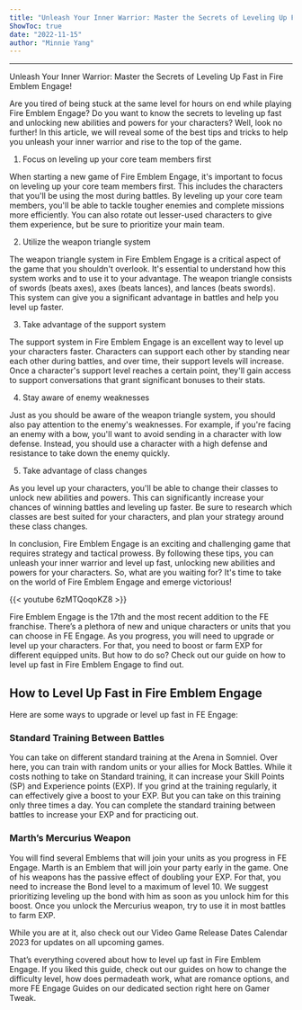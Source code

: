 ```yaml
---
title: "Unleash Your Inner Warrior: Master the Secrets of Leveling Up Fast in Fire Emblem Engage!"
ShowToc: true 
date: "2022-11-15"
author: "Minnie Yang"
---
```

*****
Unleash Your Inner Warrior: Master the Secrets of Leveling Up Fast in Fire Emblem Engage!

Are you tired of being stuck at the same level for hours on end while playing Fire Emblem Engage? Do you want to know the secrets to leveling up fast and unlocking new abilities and powers for your characters? Well, look no further! In this article, we will reveal some of the best tips and tricks to help you unleash your inner warrior and rise to the top of the game.

1. Focus on leveling up your core team members first

When starting a new game of Fire Emblem Engage, it's important to focus on leveling up your core team members first. This includes the characters that you'll be using the most during battles. By leveling up your core team members, you'll be able to tackle tougher enemies and complete missions more efficiently. You can also rotate out lesser-used characters to give them experience, but be sure to prioritize your main team.

2. Utilize the weapon triangle system

The weapon triangle system in Fire Emblem Engage is a critical aspect of the game that you shouldn't overlook. It's essential to understand how this system works and to use it to your advantage. The weapon triangle consists of swords (beats axes), axes (beats lances), and lances (beats swords). This system can give you a significant advantage in battles and help you level up faster.

3. Take advantage of the support system

The support system in Fire Emblem Engage is an excellent way to level up your characters faster. Characters can support each other by standing near each other during battles, and over time, their support levels will increase. Once a character's support level reaches a certain point, they'll gain access to support conversations that grant significant bonuses to their stats.

4. Stay aware of enemy weaknesses

Just as you should be aware of the weapon triangle system, you should also pay attention to the enemy's weaknesses. For example, if you're facing an enemy with a bow, you'll want to avoid sending in a character with low defense. Instead, you should use a character with a high defense and resistance to take down the enemy quickly.

5. Take advantage of class changes

As you level up your characters, you'll be able to change their classes to unlock new abilities and powers. This can significantly increase your chances of winning battles and leveling up faster. Be sure to research which classes are best suited for your characters, and plan your strategy around these class changes.

In conclusion, Fire Emblem Engage is an exciting and challenging game that requires strategy and tactical prowess. By following these tips, you can unleash your inner warrior and level up fast, unlocking new abilities and powers for your characters. So, what are you waiting for? It's time to take on the world of Fire Emblem Engage and emerge victorious!

{{< youtube 6zMTQoqoKZ8 >}} 



Fire Emblem Engage is the 17th and the most recent addition to the FE franchise. There’s a plethora of new and unique characters or units that you can choose in FE Engage. As you progress, you will need to upgrade or level up your characters. For that, you need to boost or farm EXP for different equipped units. But how to do so? Check out our guide on how to level up fast in Fire Emblem Engage to find out.
 
## How to Level Up Fast in Fire Emblem Engage
 

 
Here are some ways to upgrade or level up fast in FE Engage:
 
### Standard Training Between Battles
 
You can take on different standard training at the Arena in Somniel. Over here, you can train with random units or your allies for Mock Battles. While it costs nothing to take on Standard training, it can increase your Skill Points (SP) and Experience points (EXP). If you grind at the training regularly, it can effectively give a boost to your EXP. But you can take on this training only three times a day. You can complete the standard training between battles to increase your EXP and for practicing out.
 
### Marth’s Mercurius Weapon
 
You will find several Emblems that will join your units as you progress in FE Engage. Marth is an Emblem that will join your party early in the game. One of his weapons has the passive effect of doubling your EXP. For that, you need to increase the Bond level to a maximum of level 10. We suggest prioritizing leveling up the bond with him as soon as you unlock him for this boost. Once you unlock the Mercurius weapon, try to use it in most battles to farm EXP.
 
While you are at it, also check out our Video Game Release Dates Calendar 2023 for updates on all upcoming games.
 
That’s everything covered about how to level up fast in Fire Emblem Engage. If you liked this guide, check out our guides on how to change the difficulty level, how does permadeath work, what are romance options, and more FE Engage Guides on our dedicated section right here on Gamer Tweak.




